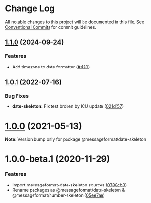 # Change Log

All notable changes to this project will be documented in this file.
See [Conventional Commits](https://conventionalcommits.org) for commit guidelines.

## [1.1.0](https://github.com/messageformat/messageformat/compare/@messageformat/date-skeleton@1.0.1...@messageformat/date-skeleton@1.1.0) (2024-09-24)

### Features

* Add timezone to date formatter ([#420](https://github.com/messageformat/messageformat/issues/420))

## [1.0.1](https://github.com/messageformat/messageformat/compare/@messageformat/date-skeleton@1.0.0...@messageformat/date-skeleton@1.0.1) (2022-07-16)

### Bug Fixes

* **date-skeleton:** Fix test broken by ICU update ([021d157](https://github.com/messageformat/messageformat/commit/021d15788f250170b9e09c5869f2942d6f4cc43a))

# [1.0.0](https://github.com/messageformat/messageformat/compare/@messageformat/date-skeleton@1.0.0-beta.1...@messageformat/date-skeleton@1.0.0) (2021-05-13)

**Note:** Version bump only for package @messageformat/date-skeleton





# 1.0.0-beta.1 (2020-11-29)


### Features

* Import messageformat-date-skeleton sources ([0788cb3](https://github.com/messageformat/messageformat/commit/0788cb3fc623345b2cd816ce9e78676f922e10be))
* Rename packages as @messageformat/date-skeleton & @messageformat/number-skeleton ([05ee7ae](https://github.com/messageformat/messageformat/commit/05ee7aec04152d0795ccd3d5f43717acbe0c9f76))

